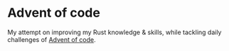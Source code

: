 # Advent of code

My attempt on improving my Rust knowledge & skills, while tackling daily challenges of [Advent of code](https://adventofcode.com/).

